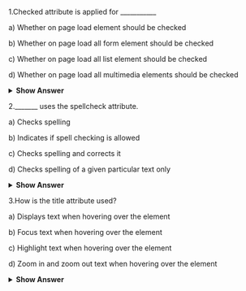 1.Checked attribute is applied for ___________

a) Whether on page load element should be checked

b) Whether on page load all form element should be checked

c) Whether on page load all list element should be checked

d) Whether on page load all multimedia elements should be checked

<details>
<summary><b>Show Answer</b></summary>
<blockquote>

A

</blockquote>
</details>
  
2._______ uses the spellcheck attribute.

a) Checks spelling

b) Indicates if spell checking is allowed

c) Checks spelling and corrects it

d) Checks spelling of a given particular text only

<details>
<summary><b>Show Answer</b></summary>
<blockquote>

B
  
</blockquote>
</details>  

3.How is the title attribute used?

a) Displays text when hovering over the element

b) Focus text when hovering over the element

c) Highlight text when hovering over the element

d) Zoom in and zoom out text when hovering over the element

<details>
<summary><b>Show Answer</b></summary>
<blockquote>

A
  
</blockquote>

<details>
<summary><b>Explanation</b></summary>
<blockquote>
  
title attribute is used to display text when hovering over the element.
  
</blockquote>
</summary>
</details>

4.The element's accesskey attribute designates a keyboard accelerator.

a) True

b) False

<details>
<summary><b>Show Answer</b></summary>
<blockquote>

A
  
</blockquote>
</details>

5.What attribute is utilised to define a microdata item's global identifier?

a) key

b) itemid

c) itemclass

d) None of the above

<details>
<summary><b>Show Answer</b></summary>
<blockquote>
  
B

</blockquote>
  
<details>
<summary><b>Explanation</b></summary>
<blockquote>
  
itemid attribute is used to set a global identifier for a microdata item.
  
</blockquote>
</summary>
</details>

6.In relation to the lang attribute, which attribute determines the text orientation?

a) lang

b) sub

c) dir

d) None of the above

<details>
<summary><b>Show Answer</b></summary>
<blockquote>
  
C
  
</blockquote>

<details>
<summary><b>Explanation</b></summary>
<blockquote>
  
The dir attribute is used to specify the text direction for an element.
  
</blockquote>
</summary>
</details>

7.The "a" tag is used to define hyperlinks, and the _______ tag specifies the address.

a) href attribute

b) hlink attribute

c) src attribute

d) None of the above

<details>
<summary><b>Show Answer</b></summary>
<blockquote>

A
  
</blockquote>
</details>

8.Which doesn't belong to the <marquee> tag's attribute behaviour?
  
a) scroll
  
b) blur
  
c) Alternate
  
d) slide
  
<details>
<summary><b>Show Answer</b></summary>
<blockquote>

C
  
</blockquote>
</details>
  

9.Which of the following is not a <form> tag attribute?
  
a) action
  
b) method
  
c) name
  
d) url
  
<details>
<summary><b>Show Answer</b></summary>
<blockquote>
  
D

</blockquote>
  
<details>
<summary><b>Explanation</b></summary>
<blockquote>

The url attribute is not an attribute of <form> tag.

</blockquote>
</summary>
</details>
  
10.The HTML document's actual section was created using the following attribute
  
a) LINK
  
b) HERF
  
c) BASE
  
d) NAME
  
<details>
<summary><b>Show Answer</b></summary>
<blockquote>
  
D
  
</blockquote>
</details>

11.What does vlink mean?
  
a) active link
  
b) visible link
  
c) visited link
  
d) None of the above

<details>
<summary><b>Show Answer</b></summary>
<blockquote>
  
C
  
</blockquote>
  
<details>
<summary><b>Explanation</b></summary>
<blockquote>
  
vlink means visited link.
  
</blockquote>
</summary>
</details>

12.In HTML, the attribute used to select the font type is ______

a) Character
  
b) Face
  
c) Text-type
  
d) All of the above
  
<details>
<summary><b>Show Answer</b></summary>
<blockquote>

B
  
</blockquote>
</details>

13.What property determines how many rows a cell should span?
  
a) colspan = n
  
b) rowspan = n
  
c) Both (a) & (b)
  
d) None of the above

<details>
<summary><b>Show Answer</b></summary>
<blockquote>

B
  
</blockquote>
</details>

14.If you add a property, Imagelink will display a text label.
  
a) alt
  
b) str
  
c) alternative
  
d) All of the above
  
<details>
<summary><b>Show Answer</b></summary>
<blockquote>

A
  
</blockquote>
</details>

<details>
<summary><b>Explanation</b></summary>
<blockquote>
  
alt property is used to show a text label on imagelink.

</blockquote>
</summary>
</details>
  
15.Which of the following attributes is used to give an element a distinctive name?
  
a) class
  
b) id
  
c) type
  
d) All of the above
  
<details>
<summary><b>Show Answer</b></summary>
<blockquote>

B
  
</blockquote>
  
<details>
<summary><b>Explanation</b></summary>
<blockquote>

The id attribute is used to specify a unique id for an element.
  
</blockquote>
</summary>
</details>

16.Which of the following best describes the tag's attributes?
  
a) method
  
b) action
  
c) Both (a) & (b)
  
d) None of the above

<details>
<summary><b>Show Answer</b></summary>
<blockquote>
  
C
  
</blockquote>
</details>

17.When saving an HTML file, use the _______ extension.
  
a) .htm
  
b) .ht
  
c) .web
  
d) .html
  
<details>
<summary><b>Show Answer</b></summary>
<blockquote>

D
  
</blockquote>

<details>
<summary><b>Show Answer</b></summary>
<blockquote>

.html extension is used to save HTML files.We can also save our HTML file using .htm extension but it is preferred to use .html extension.

</blockquote>
</summary>
</details>
  
18.Inline styles are defined by which of the following HTML attributes?
  
a) style
  
b) type
  
c) class
  
d) None of the above
  
<details>
<summary><b>Show Answer</b></summary>
<blockquote>

A
  
</blockquote>
  
<details>
<summary><b>Explanation</b></summary>
<blockquote>
  
The style attribute is used to define inline style.

</blockquote>
</summary>
</details>

